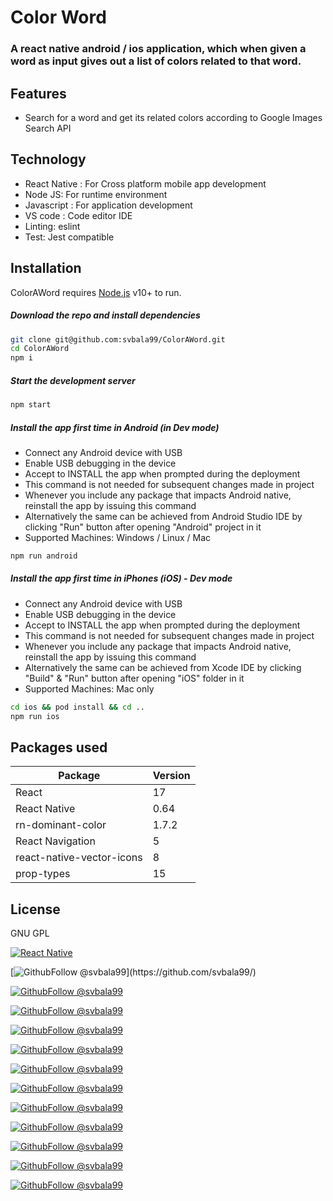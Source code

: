 # Color Word

### A react native android / ios application, which when given a word as input gives out a list of colors related to that word.

## Features

- Search for a word and get its related colors according to Google Images Search API

## Technology

- React Native : For Cross platform mobile app development
- Node JS: For runtime environment
- Javascript : For application development
- VS code : Code editor IDE
- Linting: eslint
- Test: Jest compatible

## Installation

ColorAWord requires [Node.js](https://nodejs.org/) v10+ to run.

##### Download the repo and install dependencies

```sh
git clone git@github.com:svbala99/ColorAWord.git
cd ColorAWord
npm i
```

##### Start the development server

```sh
npm start
```

##### Install the app first time in Android (in Dev mode)

- Connect any Android device with USB
- Enable USB debugging in the device
- Accept to INSTALL the app when prompted during the deployment
- This command is not needed for subsequent changes made in project
- Whenever you include any package that impacts Android native, reinstall the app by issuing this command
- Alternatively the same can be achieved from Android Studio IDE by clicking "Run" button after opening "Android" project in it
- Supported Machines: Windows / Linux / Mac

```sh
npm run android
```

##### Install the app first time in iPhones (iOS) - Dev mode

- Connect any Android device with USB
- Enable USB debugging in the device
- Accept to INSTALL the app when prompted during the deployment
- This command is not needed for subsequent changes made in project
- Whenever you include any package that impacts Android native, reinstall the app by issuing this command
- Alternatively the same can be achieved from Xcode IDE by clicking "Build" & "Run" button after opening "iOS" folder in it
- Supported Machines: Mac only

```sh
cd ios && pod install && cd ..
npm run ios
```

## Packages used

| Package                   | Version |
| ------------------------- | ------- |
| React                     | 17      |
| React Native              | 0.64    |
| rn-dominant-color         | 1.7.2   |
| React Navigation          | 5       |
| react-native-vector-icons | 8       |
| prop-types                | 15      |

## License

GNU GPL

[![React Native](https://reactnative.dev/img/oss_logo.png)](https://reactnative.dev/)

[![GithubFollow @svbala99](https://img.shields.io/github/last-commit/svbala99/ColorAWord?)](https://github.com/svbala99/)

[![GithubFollow @svbala99](https://img.shields.io/github/license/svbala99/ColorAWord?color=blue)](https://github.com/svbala99/)

[![GithubFollow @svbala99](https://img.shields.io/github/languages/count/svbala99/ColorAWord?color=orange)](https://github.com/svbala99/)

[![GithubFollow @svbala99](https://img.shields.io/github/languages/top/svbala99/ColorAWord?color=blueviolet)](https://github.com/svbala99/)

[![GithubFollow @svbala99](https://img.shields.io/github/search/svbala99/ColorAWord/master?color=lightgrey)](https://github.com/svbala99/)

[![GithubFollow @svbala99](https://img.shields.io/github/languages/code-size/svbala99/ColorAWord?color=pink)](https://github.com/svbala99/)

[![GithubFollow @svbala99](https://img.shields.io/github/repo-size/svbala99/ColorAWord)](https://github.com/svbala99/)

[![GithubFollow @svbala99](https://img.shields.io/github/issues/svbala99/ColorAWordo?color=%2362DBAE%20)](https://github.com/svbala99/)

[![GithubFollow @svbala99](https://img.shields.io/github/followers/svbala99?style=social)](https://github.com/svbala99/)

[![GithubFollow @svbala99](https://img.shields.io/github/commit-activity/m/svbala99/ColorAWord?color=%23DB62B2%20)](https://github.com/svbala99/)

[![GithubFollow @svbala99](https://img.shields.io/github/contributors/svbala99/ColorAWord)](https://github.com/svbala99/)

[![GithubFollow @svbala99](https://img.shields.io/date/1619222400)](https://github.com/svbala99/)
